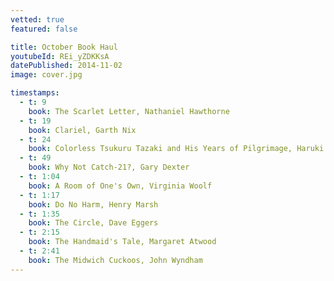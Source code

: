 ```yaml
---
vetted: true
featured: false

title: October Book Haul
youtubeId: REi_yZDKKsA
datePublished: 2014-11-02
image: cover.jpg

timestamps:
  - t: 9
    book: The Scarlet Letter, Nathaniel Hawthorne
  - t: 19
    book: Clariel, Garth Nix
  - t: 24
    book: Colorless Tsukuru Tazaki and His Years of Pilgrimage, Haruki Murakami
  - t: 49
    book: Why Not Catch-21?, Gary Dexter
  - t: 1:04
    book: A Room of One's Own, Virginia Woolf
  - t: 1:17
    book: Do No Harm, Henry Marsh
  - t: 1:35
    book: The Circle, Dave Eggers
  - t: 2:15
    book: The Handmaid's Tale, Margaret Atwood
  - t: 2:41
    book: The Midwich Cuckoos, John Wyndham
---
```

